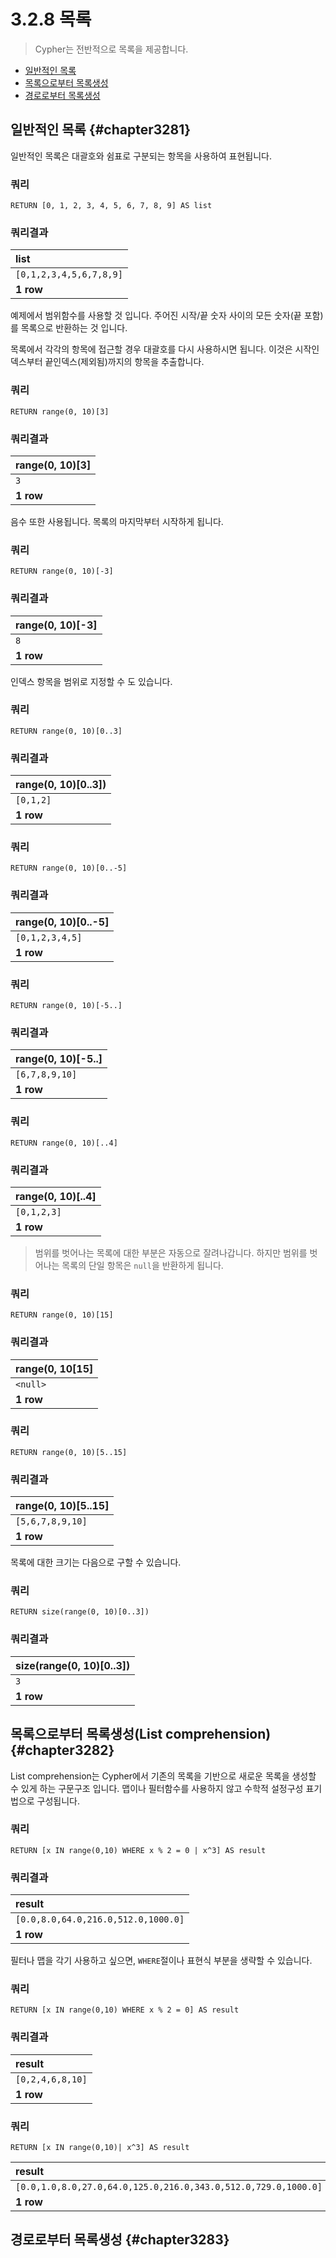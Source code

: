 # 3.2.8 목록

> Cypher는 전반적으로 목록을 제공합니다.

* [일반적인 목록](#chapter3281)
* [목록으로부터 목록생성](#chapter3282)
* [경로로부터 목록생성](#chapter3283)

## 일반적인 목록 {#chapter3281}

일반적인 목록은 대괄호와 쉼표로 구분되는 항목을 사용하여 표현됩니다.

### 쿼리

```cypher
RETURN [0, 1, 2, 3, 4, 5, 6, 7, 8, 9] AS list
```

### 쿼리결과

| list |
| :--- |
| `[0,1,2,3,4,5,6,7,8,9]` |
| **1 row** |

예제에서 범위함수를 사용할 것 입니다. 주어진 시작/끝 숫자 사이의 모든 숫자(끝 포함)를 목록으로 반환하는 것 입니다. 

목록에서 각각의 항목에 접근할 경우 대괄호를 다시 사용하시면 됩니다. 이것은 시작인덱스부터 끝인덱스(제외됨)까지의 항목을 추출합니다.

### 쿼리

```cypher
RETURN range(0, 10)[3]
```

### 쿼리결과

| range(0, 10)[3] |
| :--- |
| `3` |
| **1 row** |

음수 또한 사용됩니다. 목록의 마지막부터 시작하게 됩니다.

### 쿼리

```cypher
RETURN range(0, 10)[-3]
```

### 쿼리결과

| range(0, 10)[-3] |
| :--- |
| `8` |
| **1 row** |

인덱스 항목을 범위로 지정할 수 도 있습니다.

### 쿼리

```cypher
RETURN range(0, 10)[0..3]
```

### 쿼리결과

| range(0, 10)[0..3]) |
| :--- |
| `[0,1,2]` |
| **1 row** |

### 쿼리

```cypher
RETURN range(0, 10)[0..-5]
```

### 쿼리결과

| range(0, 10)[0..-5] |
| :--- |
| `[0,1,2,3,4,5]` |
| **1 row** |

### 쿼리

```cypher
RETURN range(0, 10)[-5..]
```

### 쿼리결과

| range(0, 10)[-5..] |
| :--- |
| `[6,7,8,9,10]` |
| **1 row** |

### 쿼리

```cypher
RETURN range(0, 10)[..4]
```

### 쿼리결과

| range(0, 10)[..4] |
| :--- |
| `[0,1,2,3]` |
| **1 row** |

> 범위를 벗어나는 목록에 대한 부분은 자동으로 잘려나갑니다. 하지만 범위를 벗어나는 목록의 단일 항목은 `null`을 반환하게 됩니다.

### 쿼리

```cypher
RETURN range(0, 10)[15]
```

### 쿼리결과

| range(0, 10[15] |
| :--- |
| `<null>` |
| **1 row** |

### 쿼리

```cypher
RETURN range(0, 10)[5..15]
```

### 쿼리결과

| range(0, 10)[5..15] |
| :--- |
| `[5,6,7,8,9,10]` |
| **1 row** |

목록에 대한 크기는 다음으로 구할 수 있습니다.

### 쿼리

```cypher
RETURN size(range(0, 10)[0..3])
```

### 쿼리결과

| size(range(0, 10)[0..3]) |
| :--- |
| `3` |
| **1 row** |

## 목록으로부터 목록생성(List comprehension) {#chapter3282}

List comprehension는 Cypher에서 기존의 목록을 기반으로 새로운 목록을 생성할 수 있게 하는 구문구조 입니다. 맵이나 필터함수를 사용하지 않고 수학적 설정구성 표기법으로 구성됩니다.

### 쿼리

```cypher
RETURN [x IN range(0,10) WHERE x % 2 = 0 | x^3] AS result
```

### 쿼리결과

| result |
| :--- |
| `[0.0,8.0,64.0,216.0,512.0,1000.0]` |
| **1 row** |

필터나 맵을 각기 사용하고 싶으면, `WHERE`절이나 표현식 부분을 생략할 수 있습니다.

### 쿼리

```cypher
RETURN [x IN range(0,10) WHERE x % 2 = 0] AS result
```

### 쿼리결과

| result |
| :--- |
| `[0,2,4,6,8,10]` |
| **1 row** |

### 쿼리 

```cypher
RETURN [x IN range(0,10)| x^3] AS result
```

| result |
| :--- |
| `[0.0,1.0,8.0,27.0,64.0,125.0,216.0,343.0,512.0,729.0,1000.0]` |
| **1 row** |

## 경로로부터 목록생성 {#chapter3283}